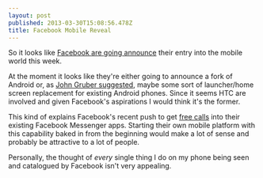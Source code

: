 ```yaml
---
layout: post
published: 2013-03-30T15:08:56.478Z
title: Facebook Mobile Reveal
---
```


So it looks like [Facebook are going announce](http://techcrunch.com/2013/03/28/facebook-android-phone/) their entry into the mobile world this week.

At the moment it looks like they're either going to announce a fork of Android or, as [John Gruber suggested](http://daringfireball.net/linked/2013/03/29/facebook-android-mention), maybe some sort of launcher/home screen replacement for existing Android phones. Since it seems HTC are involved and given Facebook's aspirations I would think it's the former.

This kind of explains Facebook's recent push to get [free calls](http://www.androidauthority.com/facebook-messenger-free-calls-now-available-outside-of-us-and-uk-too-180734/) into their existing Facebook Messenger apps. Starting their own mobile platform with this capability baked in from the beginning would make a lot of sense and probably be attractive to a lot of people.

Personally, the thought of _every_ single thing I do on my phone being seen and catalogued by Facebook isn't very appealing.
